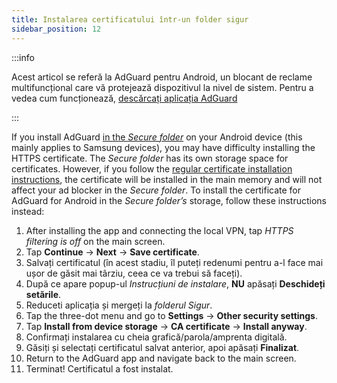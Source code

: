 ```yaml
---
title: Instalarea certificatului într-un folder sigur
sidebar_position: 12
---
```


:::info

Acest articol se referă la AdGuard pentru Android, un blocant de reclame multifuncțional care vă protejează dispozitivul la nivel de sistem. Pentru a vedea cum funcționează, [descărcați aplicația AdGuard](https://agrd.io/download-kb-adblock)

:::

If you install AdGuard [in the *Secure folder*](https://www.samsung.com/uk/support/mobile-devices/what-is-the-secure-folder-and-how-do-i-use-it/) on your Android device (this mainly applies to Samsung devices), you may have difficulty installing the HTTPS certificate. The *Secure folder* has its own storage space for certificates. However, if you follow the [regular certificate installation instructions](/adguard-for-android/features/settings#https-filtering), the certificate will be installed in the main memory and will not affect your ad blocker in the *Secure folder*. To install the certificate for AdGuard for Android in the *Secure folder’s* storage, follow these instructions instead:

1. After installing the app and connecting the local VPN, tap *HTTPS filtering is off* on the main screen.
1. Tap **Continue** → **Next** → **Save certificate**.
1. Salvați certificatul (în acest stadiu, îl puteți redenumi pentru a-l face mai ușor de găsit mai târziu, ceea ce va trebui să faceți).
1. După ce apare popup-ul *Instrucțiuni de instalare*, **NU** apăsați **Deschideți setările**.
1. Reduceti aplicația și mergeți la *folderul Sigur*.
1. Tap the three-dot menu and go to **Settings** → **Other security settings**.
1. Tap **Install from device storage** → **CA certificate** → **Install anyway**.
1. Confirmați instalarea cu cheia grafică/parola/amprenta digitală.
1. Găsiți și selectați certificatul salvat anterior, apoi apăsați **Finalizat**.
1. Return to the AdGuard app and navigate back to the main screen.
1. Terminat! Certificatul a fost instalat.
